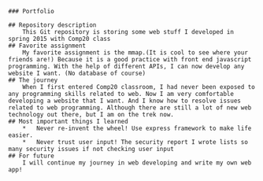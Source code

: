 
    ### Portfolio

    ## Repository description
    	This Git repository is storing some web stuff I developed in spring 2015 with Comp20 class
    ## Favorite assignment
    	My favorite assignment is the mmap.(It is cool to see where your friends are!) Because it is a good practice with front end javascript programming. With the help of different APIs, I can now develop any website I want. (No database of course)
    ## The journey
    	When I first entered Comp20 classroom, I had never been exposed to any programming skills related to web. Now I am very comfortable developing a website that I want. And I know how to resolve issues related to web programming. Although there are still a lot of new web technology out there, but I am on the trek now.
    ## Most important things I learned
    	*	Never re-invent the wheel! Use express framework to make life easier.
    	*	Never trust user input! The security report I wrote lists so many security issues if not checking user input
    ## For future
    	I will continue my journey in web developing and write my own web app!
